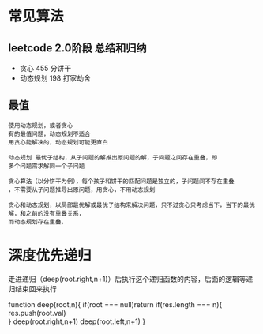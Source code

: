 # 常见算法
## leetcode 2.0阶段  总结和归纳
- 贪心
    455 分饼干
- 动态规划
    198 打家劫舍

## 最值
    使用动态规划，或者贪心
    有的最值问题，动态规划不适合
    用贪心能解决的，动态规划可能更直白

    动态规划 最优子结构，从子问题的解推出原问题的解，子问题之间存在重叠，即
    多个问题需求解同一个子问题

    贪心算法（以分饼干为例），每个孩子和饼干的匹配问题是独立的，子问题间不存在重叠
    ，不需要从子问题推导出原问题，用贪心，不用动态规划

    贪心和动态规划，以局部最优解或最优子结构来解决问题，只不过贪心只考虑当下，当下的最优解，和之前的没有重叠关系，
    而动态规划存在重叠，

# 深度优先递归
走进递归（deep(root.right,n+1)）后执行这个递归函数的内容，后面的逻辑等递归结束回来执行

function deep(root,n){
        if(root === null)return 
        if(res.length === n){
            res.push(root.val)  
        }
        deep(root.right,n+1)
        deep(root.left,n+1)
}